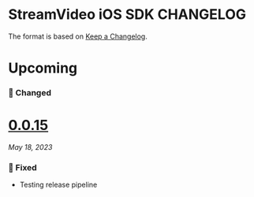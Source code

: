 # StreamVideo iOS SDK CHANGELOG

The format is based on [Keep a Changelog](https://keepachangelog.com/en/1.0.0/).

# Upcoming

### 🔄 Changed

# [0.0.15](https://github.com/GetStream/stream-video-swift/releases/tag/0.0.15)
_May 18, 2023_

### 🐞 Fixed

- Testing release pipeline
